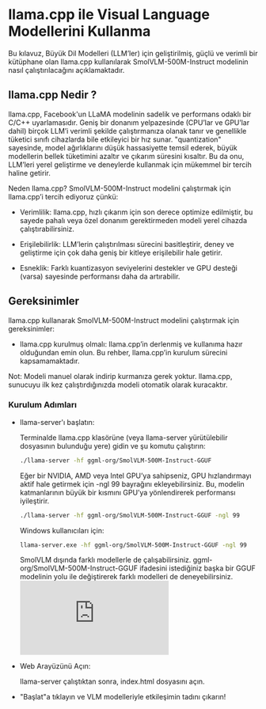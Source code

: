 # llama.cpp ile Visual Language Modellerini Kullanma
Bu kılavuz, Büyük Dil Modelleri (LLM’ler) için geliştirilmiş, güçlü ve verimli bir kütüphane olan llama.cpp kullanılarak SmolVLM-500M-Instruct modelinin nasıl çalıştırılacağını açıklamaktadır.

## llama.cpp Nedir ?

llama.cpp, Facebook'un LLaMA modelinin sadelik ve performans odaklı bir C/C++ uyarlamasıdır. Geniş bir donanım yelpazesinde (CPU’lar ve GPU’lar dahil) birçok LLM’i verimli şekilde çalıştırmanıza olanak tanır ve genellikle tüketici sınıfı cihazlarda bile etkileyici bir hız sunar. "quantization" sayesinde, model ağırlıklarını düşük hassasiyette temsil ederek, büyük modellerin bellek tüketimini azaltır ve çıkarım süresini kısaltır. Bu da onu, LLM’leri yerel geliştirme ve deneylerde kullanmak için mükemmel bir tercih haline getirir.

Neden llama.cpp? SmolVLM-500M-Instruct modelini çalıştırmak için llama.cpp’i tercih ediyoruz çünkü:

- Verimlilik: llama.cpp, hızlı çıkarım için son derece optimize edilmiştir, bu sayede pahalı veya özel donanım gerektirmeden modeli yerel cihazda çalıştırabilirsiniz.

- Erişilebilirlik: LLM’lerin çalıştırılması sürecini basitleştirir, deney ve geliştirme için çok daha geniş bir kitleye erişilebilir hale getirir.

- Esneklik: Farklı kuantizasyon seviyelerini destekler ve GPU desteği (varsa) sayesinde performansı daha da artırabilir.

## Gereksinimler

llama.cpp kullanarak SmolVLM-500M-Instruct modelini çalıştırmak için gereksinimler:

- llama.cpp kurulmuş olmalı: llama.cpp’in derlenmiş ve kullanıma hazır olduğundan emin olun. Bu rehber, llama.cpp’in kurulum sürecini kapsamamaktadır.

Not: Modeli manuel olarak indirip kurmanıza gerek yoktur. llama.cpp, sunucuyu ilk kez çalıştırdığınızda modeli otomatik olarak kuracaktır.

### Kurulum Adımları

- llama-server'ı başlatın: 

    Terminalde llama.cpp klasörüne (veya llama-server yürütülebilir dosyasının bulunduğu yere) gidin ve şu komutu çalıştırın:

    ```bash
    ./llama-server -hf ggml-org/SmolVLM-500M-Instruct-GGUF
    ```

    Eğer bir NVIDIA, AMD veya Intel GPU’ya sahipseniz, GPU hızlandırmayı aktif hale getirmek için -ngl 99 bayrağını ekleyebilirsiniz. Bu, modelin katmanlarının büyük bir kısmını GPU’ya yönlendirerek performansı iyileştirir.

    ```bash
    ./llama-server -hf ggml-org/SmolVLM-500M-Instruct-GGUF -ngl 99
    ```

    Windows kullanıcıları için:
    ```bash
    llama-server.exe -hf ggml-org/SmolVLM-500M-Instruct-GGUF -ngl 99
    ```

    SmolVLM dışında farklı modellerle de çalışabilirsiniz. ggml-org/SmolVLM-500M-Instruct-GGUF ifadesini istediğiniz başka bir GGUF modelinin yolu ile değiştirerek farklı modelleri de deneyebilirsiniz. ![Diğer modellere buradan ulaşabilirsiniz.](https://github.com/ggml-org/llama.cpp/blob/master/docs/multimodal.md)

- Web Arayüzünü Açın:

    llama-server çalıştıktan sonra, index.html dosyasını açın.

* "Başlat"a tıklayın ve VLM modelleriyle etkileşimin tadını çıkarın!

